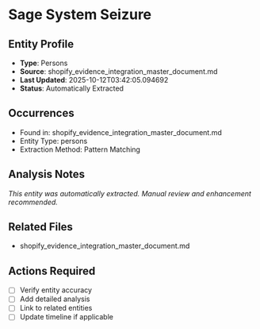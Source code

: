 # Sage System Seizure

## Entity Profile
- **Type**: Persons
- **Source**: shopify_evidence_integration_master_document.md
- **Last Updated**: 2025-10-12T03:42:05.094692
- **Status**: Automatically Extracted

## Occurrences
- Found in: shopify_evidence_integration_master_document.md
- Entity Type: persons
- Extraction Method: Pattern Matching

## Analysis Notes
*This entity was automatically extracted. Manual review and enhancement recommended.*

## Related Files
- shopify_evidence_integration_master_document.md

## Actions Required
- [ ] Verify entity accuracy
- [ ] Add detailed analysis
- [ ] Link to related entities
- [ ] Update timeline if applicable
